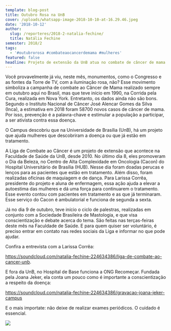 ```yaml
---
template: blog-post
title: Outubro Rosa na UnB
cover: /uploads/whatsapp-image-2018-10-10-at-16.29.46.jpeg
date: '2018-10-12'
author:
  slug: /reporteres/2018-2-natalia-fechine/
  title: Natália Fechine
semester: 2018/2
tags:
  - '#outubrorosa #combateaocancerdemama #mulheres'
featured: false
headline: Projeto de extensão da UnB atua no combate de câncer de mama de forma gratuita
---
```

Você provavelmente já viu, neste mês, monumentos, como o Congresso e as fontes da Torre de TV, com a iluminação rosa, não? Esse movimento simboliza a campanha de combate ao Câncer de Mama realizado sempre em outubro aqui no Brasil, mas que teve início em 1990, na Corrida pela Cura, realizada em Nova York. Entretanto, os dados ainda não são bons. Segundo o  Instituto Nacional de Câncer José Alencar Gomes da Silva (Inca), a estimativa em 2018 foram 58700 novos casos de câncer de mama. Por isso, prevenção é a palavra-chave e estimular a população a participar, a ser ativista contra essa doença.

O Campus descobriu que na Universidade de Brasília (UnB), há um projeto que ajuda mulheres que descobriram a doença ou que já estão em tratamento. 

A Liga de Combate ao Câncer é um projeto de extensão que acontece na Faculdade de Saúde da UnB, desde 2010. No último dia 8,  eles promoveram o Dia da Beleza, no Centro de Alta Complexidade em Oncologia (Cacon) do Hospital Universitário de Brasília (HUB). Nesse dia foram doadas perucas e lenços para as pacientes que estão em tratamento. Além disso, foram realizadas oficinas de maquiagem e de dança.  Para Larissa Corrêa, presidente do projeto e aluna de enfermagem, essa ação ajuda a elevar a autoestima das mulheres e dá uma força para continuarem o tratamento. Esse evento contou com pacientes em tratamento e as que já terminaram. Esse serviço do Cacon é ambulatorial e funciona de segunda a sexta. 

Já no dia 9 de outubro, teve início o ciclo de palestras, realizadas em conjunto com a Sociedade Brasileira de Mastologia, e que visa conscientização e debate acerca do tema. 
São feitas nas terças-feiras deste mês na Faculdade de Saúde. E para quem quiser ser voluntário, é preciso entrar em contato nas redes sociais da Liga e informar no que pode ajudar. 

Confira a entrevista com a Larissa Corrêa:

<https://soundcloud.com/natalia-fechine-224634386/liga-de-combate-ao-cancer-unb>. 

E fora da UnB, no Hospital de Base funciona a ONG Recomeçar. Fundada pela Joana Jeker, ela conta um pouco como é importante a conscientização a respeito da doença:

<https://soundcloud.com/natalia-fechine-224634386/gravacao-joana-jeker-campus>

E o mais importate: não deixe de realizar exames periódicos. O cuidado é essencial. 

![](/uploads/whatsapp-image-2018-10-10-at-16.58.03.jpeg)
